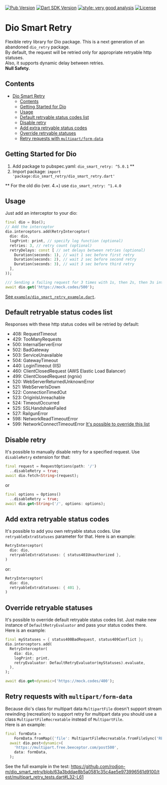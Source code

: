 [![Pub Version](https://img.shields.io/pub/v/dio_smart_retry?logo=dart&logoColor=white)](https://pub.dev/packages/dio_smart_retry/)
[![Dart SDK Version](https://badgen.net/pub/sdk-version/dio_smart_retry)](https://pub.dev/packages/dio_smart_retry/)
[![style: very good analysis](https://img.shields.io/badge/style-very_good_analysis-B22C89.svg)](https://pub.dev/packages/very_good_analysis)
[![License](https://img.shields.io/github/license/rodion-m/dio_smart_retry)](https://github.com/rodion-m/dio_smart_retry/blob/master/LICENSE)

# Dio Smart Retry
Flexible retry library for Dio package. This is a next generation of an abandoned `dio_retry` package. \
By default, the request will be retried only for appropriate retryable http statuses. \
Also, it supports dynamic delay between retries. \
**Null Safety.**

## Contents

- [Dio Smart Retry](#dio-smart-retry)
  - [Contents](#contents)
  - [Getting Started for Dio](#getting-started-for-dio)
  - [Usage](#usage)
  - [Default retryable status codes list](#default-retryable-status-codes-list)
  - [Disable retry](#disable-retry)
  - [Add extra retryable status codes](#add-extra-retryable-status-codes)
  - [Override retryable statuses](#override-retryable-statuses)
  - [Retry requests with `multipart/form-data`](#retry-requests-with-multipartform-data)

## Getting Started for Dio

1. Add package to pubspec.yaml: `dio_smart_retry: ^5.0.1` **
2. Import package: `import 'package:dio_smart_retry/dio_smart_retry.dart'`

** For the old dio (ver. 4.+) use `dio_smart_retry: ^1.4.0`

## Usage

Just add an interceptor to your dio:
```dart
final dio = Dio();
// Add the interceptor
dio.interceptors.add(RetryInterceptor(
  dio: dio,
  logPrint: print, // specify log function (optional)
  retries: 3, // retry count (optional)
  retryDelays: const [ // set delays between retries (optional)
    Duration(seconds: 1), // wait 1 sec before first retry
    Duration(seconds: 2), // wait 2 sec before second retry
    Duration(seconds: 3), // wait 3 sec before third retry
  ],
));

/// Sending a failing request for 3 times with 1s, then 2s, then 3s interval
await dio.get('https://mock.codes/500');
```
[See `example/dio_smart_retry_example.dart`](https://github.com/rodion-m/dio_smart_retry/blob/master/example/dio_smart_retry_example.dart).

## Default retryable status codes list
Responses with these http status codes will be retried by default:
* 408: RequestTimeout
* 429: TooManyRequests
* 500: InternalServerError
* 502: BadGateway
* 503: ServiceUnavailable
* 504: GatewayTimeout
* 440: LoginTimeout (IIS)
* 460: ClientClosedRequest (AWS Elastic Load Balancer)
* 499: ClientClosedRequest (ngnix)
* 520: WebServerReturnedUnknownError
* 521: WebServerIsDown
* 522: ConnectionTimedOut
* 523: OriginIsUnreachable
* 524: TimeoutOccurred
* 525: SSLHandshakeFailed
* 527: RailgunError
* 598: NetworkReadTimeoutError
* 599: NetworkConnectTimeoutError
[It's possible to override this list](#override-retryable-statuses)

## Disable retry
It's possible to manually disable retry for a specified request. Use `disableRetry` extension for that:
```dart
final request = RequestOptions(path: '/')
  ..disableRetry = true;
await dio.fetch<String>(request);
```
or
```dart
final options = Options()
  ..disableRetry = true;
await dio.get<String>('/', options: options);
```

## Add extra retryable status codes
It's possible to add you own retryable status codes. Use `retryableExtraStatuses` parameter for that. Here is an example:
```dart
RetryInterceptor(
  dio: dio,
  retryableExtraStatuses: { status401Unauthorized },
)
```
or:
```dart
RetryInterceptor(
  dio: dio,
  retryableExtraStatuses: { 401 },
)
```

## Override retryable statuses
It's possible to override default retryable status codes list. Just make new instance of `DefaultRetryEvaluator` and pass your status codes there. \
Here is an example:
```dart
final myStatuses = { status400BadRequest, status409Conflict };
dio.interceptors.add(
  RetryInterceptor(
    dio: dio,
    logPrint: print,
    retryEvaluator: DefaultRetryEvaluator(myStatuses).evaluate,
  ),
);

await dio.get<dynamic>('https://mock.codes/400');
```

## Retry requests with `multipart/form-data`
Because dio's class for multipart data `MultipartFile` doesn't support stream rewinding (recreation) to support retry for multipart data you should use a class `MultipartFileRecreatable` instead of `MultipartFile`. \
Here is an example:
```dart
final formData =
    FormData.fromMap({'file': MultipartFileRecreatable.fromFileSync('README.md')});
  await dio.post<dynamic>(
    'https://multipart.free.beeceptor.com/post500',
    data: formData,
  );
```
See the full example in the test: https://github.com/rodion-m/dio_smart_retry/blob/63a3bddae8b5a0581c35c4ae5e973996561d9100/test/multipart_retry_tests.dart#L32-L61